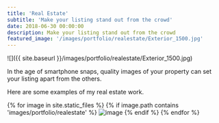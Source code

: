 ```yaml
---
title: 'Real Estate'
subtitle: 'Make your listing stand out from the crowd'
date: 2018-06-30 00:00:00
description: Make your listing stand out from the crowd
featured_image: '/images/portfolio/realestate/Exterior_1500.jpg'
---
```


![]({{ site.baseurl }}/images/portfolio/realestate/Exterior_1500.jpg)

In the age of smartphone snaps, quality images of your property can set your listing apart from the others.

Here are some examples of my real estate work.

<div class="gallery" data-columns="3">
{% for image in site.static_files %}
    {% if image.path contains 'images/portfolio/realestate' %}
        <img src="{{ site.baseurl }}{{ image.path }}" alt="image" />
    {% endif %}
{% endfor %}
</div>